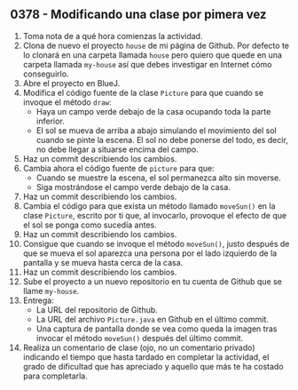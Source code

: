 ## 0378 - Modificando una clase por pimera vez

1. Toma nota de a qué hora comienzas la actividad.
2. Clona de nuevo el proyecto `house` de mi página de Github. Por defecto te lo clonará en una carpeta llamada `house` pero quiero que quede en una carpeta llamada `my-house` así que debes investigar en Internet cómo conseguirlo.
3. Abre el proyecto en BlueJ.
4. Modifica el código fuente de la clase `Picture` para que cuando se invoque el método `draw`:
    - Haya un campo verde debajo de la casa ocupando toda la parte inferior.
    - El sol se mueva de arriba a abajo simulando el movimiento del sol cuando se pinte la escena. El sol no debe ponerse del todo, es decir, no debe llegar a situarse encima del campo.
5. Haz un commit describiendo los cambios.
6. Cambia ahora el código fuente de `picture` para que:
    - Cuando se muestre la escena, el sol permanezca alto sin moverse.
    - Siga mostrándose el campo verde debajo de la casa.
7. Haz un commit describiendo los cambios.
8. Cambia el código para que exista un método llamado `moveSun()` en la clase `Picture`, escrito por ti que, al invocarlo, provoque el efecto de que el sol se ponga como sucedía antes.
7. Haz un commit describiendo los cambios.
9. Consigue que cuando se invoque el método `moveSun()`, justo después de que se mueva el sol aparezca una persona por el lado izquierdo de la pantalla y se mueva hasta cerca de la casa.
9. Haz un commit describiendo los cambios.
8. Sube el proyecto a un nuevo repositorio en tu cuenta de Github que se llame `my-house`.
9. Entrega:
    - La URL del repositorio de Github.
    - La URL del archivo `Picture.java` en Github en el último commit.
    - Una captura de pantalla donde se vea como queda la imagen tras invocar el método `moveSun()` después del último commit.
10. Realiza un comentario de clase (ojo, no un comentario privado) indicando el tiempo que hasta tardado en completar la actividad, el grado de dificultad que has apreciado y aquello que más te ha costado para completarla.

